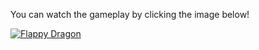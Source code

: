 You can watch the gameplay by clicking the image below!

[![Flappy Dragon](https://github.com/user-attachments/assets/c2ee9058-3531-4f06-834c-0b2878bb91cd)](https://www.youtube.com/watch?v=2Jk0UzysdaU)

